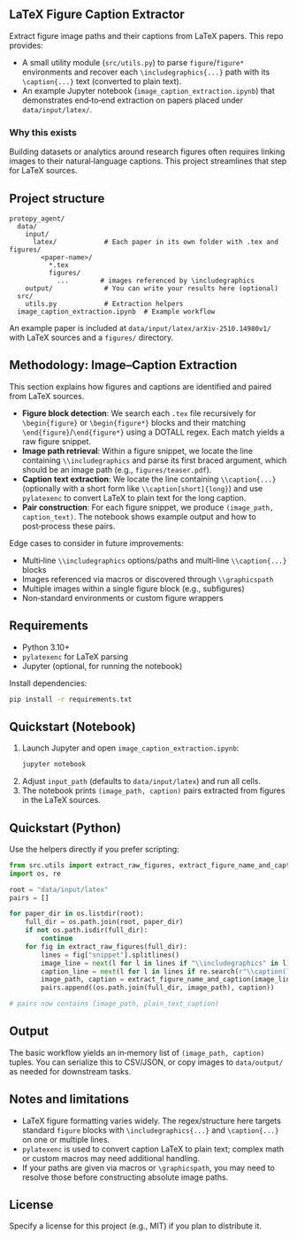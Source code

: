 ## LaTeX Figure Caption Extractor

Extract figure image paths and their captions from LaTeX papers. This repo provides:

- A small utility module (`src/utils.py`) to parse `figure`/`figure*` environments and recover each `\includegraphics{...}` path with its `\caption{...}` text (converted to plain text).
- An example Jupyter notebook (`image_caption_extraction.ipynb`) that demonstrates end‑to‑end extraction on papers placed under `data/input/latex/`.

### Why this exists
Building datasets or analytics around research figures often requires linking images to their natural‑language captions. This project streamlines that step for LaTeX sources.

## Project structure

```
protopy_agent/
  data/
    input/
      latex/            # Each paper in its own folder with .tex and figures/
        <paper-name>/
          *.tex
          figures/
            ...        # images referenced by \includegraphics
    output/             # You can write your results here (optional)
  src/
    utils.py            # Extraction helpers
  image_caption_extraction.ipynb  # Example workflow
```

An example paper is included at `data/input/latex/arXiv-2510.14980v1/` with LaTeX sources and a `figures/` directory.

## Methodology: Image–Caption Extraction

This section explains how figures and captions are identified and paired from LaTeX sources.

- **Figure block detection**: We search each `.tex` file recursively for `\begin{figure}` or `\begin{figure*}` blocks and their matching `\end{figure}`/`\end{figure*}` using a DOTALL regex. Each match yields a raw figure snippet.
- **Image path retrieval**: Within a figure snippet, we locate the line containing `\\includegraphics` and parse its first braced argument, which should be an image path (e.g., `figures/teaser.pdf`).
- **Caption text extraction**: We locate the line containing `\\caption{...}` (optionally with a short form like `\\caption[short]{long}`) and use `pylatexenc` to convert LaTeX to plain text for the long caption.
- **Pair construction**: For each figure snippet, we produce `(image_path, caption_text)`. The notebook shows example output and how to post‑process these pairs.

Edge cases to consider in future improvements:

- Multi‑line `\\includegraphics` options/paths and multi‑line `\\caption{...}` blocks
- Images referenced via macros or discovered through `\\graphicspath`
- Multiple images within a single figure block (e.g., subfigures)
- Non‑standard environments or custom figure wrappers

## Requirements

- Python 3.10+
- `pylatexenc` for LaTeX parsing
- Jupyter (optional, for running the notebook)

Install dependencies:

```bash
pip install -r requirements.txt
```

## Quickstart (Notebook)

1. Launch Jupyter and open `image_caption_extraction.ipynb`:
   ```bash
   jupyter notebook
   ```
2. Adjust `input_path` (defaults to `data/input/latex`) and run all cells.
3. The notebook prints `(image_path, caption)` pairs extracted from figures in the LaTeX sources.

## Quickstart (Python)

Use the helpers directly if you prefer scripting:

```python
from src.utils import extract_raw_figures, extract_figure_name_and_caption
import os, re

root = "data/input/latex"
pairs = []

for paper_dir in os.listdir(root):
    full_dir = os.path.join(root, paper_dir)
    if not os.path.isdir(full_dir):
        continue
    for fig in extract_raw_figures(full_dir):
        lines = fig["snippet"].splitlines()
        image_line = next(l for l in lines if "\\includegraphics" in l)
        caption_line = next(l for l in lines if re.search(r"\\caption(?:\\s*\[[^\]]*\])?\\s*\{", l))
        image_path, caption = extract_figure_name_and_caption(image_line, caption_line)
        pairs.append((os.path.join(full_dir, image_path), caption))

# pairs now contains (image_path, plain_text_caption)
```

## Output

The basic workflow yields an in‑memory list of `(image_path, caption)` tuples. You can serialize this to CSV/JSON, or copy images to `data/output/` as needed for downstream tasks.

## Notes and limitations

- LaTeX figure formatting varies widely. The regex/structure here targets standard `figure` blocks with `\includegraphics{...}` and `\caption{...}` on one or multiple lines.
- `pylatexenc` is used to convert caption LaTeX to plain text; complex math or custom macros may need additional handling.
- If your paths are given via macros or `\graphicspath`, you may need to resolve those before constructing absolute image paths.

## License

Specify a license for this project (e.g., MIT) if you plan to distribute it.


